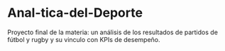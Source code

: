# Anal-tica-del-Deporte
Proyecto final de la materia: un análisis de los resultados de partidos de fútbol y rugby y su vinculo con KPIs de desempeño.
